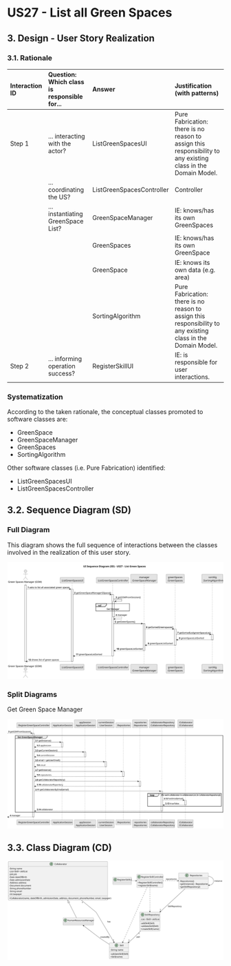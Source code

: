 # US27 - List all Green Spaces

## 3. Design - User Story Realization

### 3.1. Rationale

| Interaction ID | Question: Which class is responsible for... | Answer                    | Justification (with patterns)                                                                                 |
|:---------------|:--------------------------------------------|:--------------------------|:--------------------------------------------------------------------------------------------------------------|
| Step 1  		     | 	... interacting with the actor?            | ListGreenSpacesUI         | Pure Fabrication: there is no reason to assign this responsibility to any existing class in the Domain Model. |
| 			  		        | 	... coordinating the US?                   | ListGreenSpacesController | Controller                                                                                                    |
| 			  		        | 	... instantiating GreenSpace List?         | GreenSpaceManager         | IE: knows/has its own GreenSpaces                                                                             |
| 			  		        | 							                                     | GreenSpaces               | IE: knows/has its own GreenSpace                                                                              |
| 			  		        | 							                                     | GreenSpace                | IE: knows its own data (e.g. area)                                                                            |
| 			  		        | 							                                     | SortingAlgorithm          | Pure Fabrication: there is no reason to assign this responsibility to any existing class in the Domain Model. |
| Step 2  		     | 	... informing operation success?           | RegisterSkillUI           | IE: is responsible for user interactions.                                                                     | 

### Systematization ##

According to the taken rationale, the conceptual classes promoted to software classes are:

* GreenSpace
* GreenSpaceManager
* GreenSpaces
* SortingAlgorithm

Other software classes (i.e. Pure Fabrication) identified:

* ListGreenSpacesUI
* ListGreenSpacesController

## 3.2. Sequence Diagram (SD)

### Full Diagram

This diagram shows the full sequence of interactions between the classes involved in the realization of this user story.

![Sequence Diagram - Full](svg/us27-sequence-diagram.svg)

### Split Diagrams

Get Green Space Manager

![Sequence Diagram - Split Manager](svg/us27-partial-sequence-diagram-get-GSM.svg)

## 3.3. Class Diagram (CD)

![Class Diagram](svg/us01-class-diagram.svg)